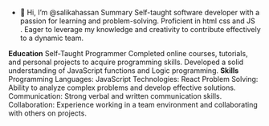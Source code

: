 - 👋 Hi, I’m @salikahassan
Summary
Self-taught software developer with a passion for learning and problem-solving. Proficient in html css and JS<br/>. Eager to leverage my knowledge and creativity to contribute effectively to a dynamic team.

<b>Education</b>
Self-Taught Programmer
Completed online courses, tutorials, and personal projects to acquire programming skills.
Developed a solid understanding of JavaScript functions and Logic programming.
<b>Skills</b>
Programming Languages:  JavaScript
Technologies:  React
Problem Solving: Ability to analyze complex problems and develop effective solutions.
Communication: Strong verbal and written communication skills.
Collaboration: Experience working in a team environment and collaborating with others on projects.

